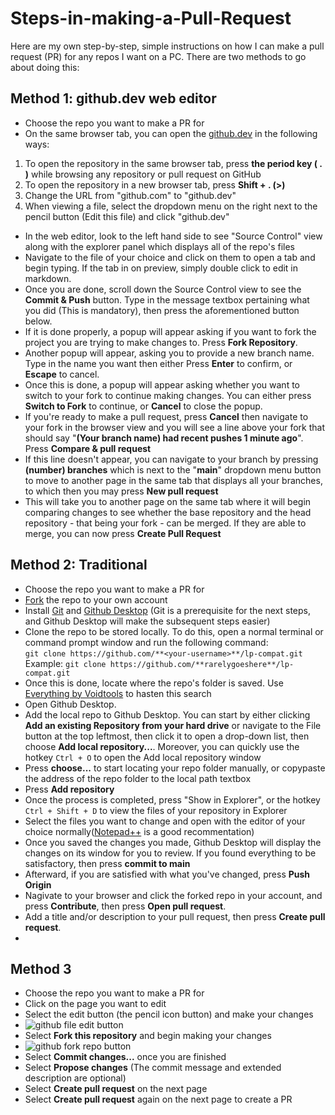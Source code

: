 # Steps-in-making-a-Pull-Request<br>
Here are my own step-by-step, simple instructions on how I can make a pull request (PR) for any repos I want on a PC. There are two methods to go about doing this:<br> 
## Method 1: github.dev web editor
- Choose the repo you want to make a PR for
- On the same browser tab, you can open the [github.dev](https://docs.github.com/en/codespaces/the-githubdev-web-based-editor) in the following ways:<br>
1. To open the repository in the same browser tab, press **the period key ( . )** while browsing any repository or pull request on GitHub
2. To open the repository in a new browser tab, press **Shift + . (>)**
3. Change the URL from "github.com" to "github.dev"
4. When viewing a file, select the dropdown menu on the right next to the pencil button (Edit this file) and click "github.dev"
- In the web editor, look to the left hand side to see  "Source Control" view along with the explorer panel which displays all of the repo's files
- Navigate to the file of your choice and click on them to open a tab and begin typing. If the tab in on preview, simply double click to edit in markdown.
-  Once you are done, scroll down the Source Control view to see the **Commit & Push** button. Type in the message textbox pertaining what you did (This is mandatory), then press the aforementioned button below.
- If it is done properly, a popup will appear asking if you want to fork the project you are trying to make changes to. Press **Fork Repository**. 
- Another popup will appear, asking you to provide a new branch name. Type in the name you want then either Press **Enter** to confirm, or **Escape** to cancel.
- Once this is done, a popup will appear asking whether you want to switch to your fork to continue making changes. You can either press **Switch to Fork** to continue, or **Cancel** to close the popup.
- If you're ready to make a pull request, press **Cancel** then navigate to your fork in the browser view and you will see a line above your fork that should say "**(Your branch name) had recent pushes 1 minute ago**". Press **Compare & pull request**
- If this line doesn't appear, you can navigate to your branch by pressing **(number) branches** which is next to the "**main**" dropdown menu button to move to another page in the same tab that displays all your branches, to which then you may press **New pull request**
- This will take you to another page on the same tab where it will begin comparing changes to see whether the base repository and the head repository - that being your fork - can be merged. If they are able to merge, you can now press **Create Pull Request**

## Method 2: Traditional
- Choose the repo you want to make a PR for
- [Fork](https://docs.github.com/en/get-started/quickstart/fork-a-repo) the repo to your own account
- Install [Git](https://git-scm.com/) and [Github Desktop](https://desktop.github.com/) (Git is a prerequisite for the next steps, and Github Desktop will make the subsequent steps easier)
- Clone the repo to be stored locally. To do this, open a normal terminal or command prompt window and run the following command:<br>
  `git clone https://github.com/**<your-username>**/lp-compat.git`<br>
  Example: `git clone https://github.com/**rarelygoeshere**/lp-compat.git`
- Once this is done, locate where the repo's folder is saved. Use [Everything by Voidtools](https://www.voidtools.com/) to hasten this search
- Open Github Desktop.
- Add the local repo to Github Desktop. You can start by either clicking **Add an existing Repository from your hard drive** or navigate to the File button at the top leftmost, then click it to open a drop-down list, then choose **Add local repository...**. Moreover, you can quickly use the hotkey `Ctrl + O` to open the Add local repository window
- Press **choose...** to start locating your repo folder manually, or copypaste the address of the repo folder to the local path textbox
- Press **Add repository**
- Once the process is completed, press "Show in Explorer", or the hotkey `Ctrl + Shift + D` to view the files of your repository in Explorer
- Select the files you want to change and open with the editor of your choice normally([Notepad++](https://notepad-plus-plus.org/) is a good recommentation)
- Once you saved the changes you made, Github Desktop will display the changes on its window for you to review. If you found everything to be satisfactory, then press **commit to main**
- Afterward, if you are satisfied with what you've changed, press **Push Origin**
- Nagivate to your browser and click the forked repo in your account, and press **Contribute**, then press **Open pull request**.
- Add a title and/or description to your pull request, then press **Create pull request**.
- 

## Method 3
- Choose the repo you want to make a PR for
- Click on the page you want to edit
- Select the edit button (the pencil icon button) and make your changes
- ![github file edit button](https://github.com/rarelygoeshere/Steps-in-making-a-Pull-Request/assets/125143953/d53cf5ec-6ed9-47b0-ab69-7a57b5c7a983)
- Select **Fork this repository** and begin making your changes
- ![github fork repo button](https://github.com/rarelygoeshere/Steps-in-making-a-Pull-Request/assets/125143953/6b01b898-ad98-48f8-b815-8eb8518801c1)
- Select **Commit changes...** once you are finished
- Select **Propose changes** (The commit message and extended description are optional)
- Select **Create pull request** on the next page
- Select **Create pull request** again on the next page to create a PR




